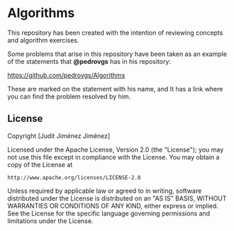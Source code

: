 # Algorithms

This repository has been created with the intention of reviewing concepts and algorithm exercises.

Some problems that arise in this repository have been taken as an example of the statements that **@pedrovgs** has in
 his repository: 
 
 https://github.com/pedrovgs/Algorithms

These are marked on the statement with his name, and It has a link where you can find the problem resolved by him.


## License

Copyright [Judit Jiménez Jiménez] 

Licensed under the Apache License, Version 2.0 (the "License");
you may not use this file except in compliance with the License.
You may obtain a copy of the License at

    http://www.apache.org/licenses/LICENSE-2.0

Unless required by applicable law or agreed to in writing, software
distributed under the License is distributed on an "AS IS" BASIS,
WITHOUT WARRANTIES OR CONDITIONS OF ANY KIND, either express or implied.
See the License for the specific language governing permissions and
limitations under the License.